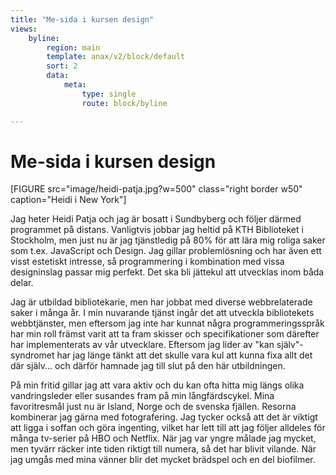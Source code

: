 ```yaml
---
title: "Me-sida i kursen design"
views:
    byline:
        region: main
        template: anax/v2/block/default
        sort: 2
        data:
            meta:
                type: single
                route: block/byline

---
```

Me-sida i kursen design
=========================

[FIGURE src="image/heidi-patja.jpg?w=500" class="right border w50" caption="Heidi i New York"]

Jag heter Heidi Patja och jag är bosatt i Sundbyberg och följer därmed programmet på distans. Vanligtvis jobbar jag heltid på KTH Biblioteket i Stockholm, men just nu är jag tjänstledig på 80% för att lära mig roliga saker som t.ex. JavaScript och Design. Jag gillar problemlösning och har även ett visst estetiskt intresse, så programmering i kombination med vissa designinslag passar mig perfekt. Det ska bli jättekul att utvecklas inom båda delar.

Jag är utbildad bibliotekarie, men har jobbat med diverse webbrelaterade saker i många år. I min nuvarande tjänst ingår det att utveckla bibliotekets webbtjänster, men eftersom jag inte har kunnat några programmeringsspråk har min roll främst varit att ta fram skisser och specifikationer som därefter har implementerats av vår utvecklare. Eftersom jag lider av "kan själv"-syndromet har jag länge tänkt att det skulle vara kul att kunna fixa allt det där själv... och därför hamnade jag till slut på den här utbildningen.

På min fritid gillar jag att vara aktiv och du kan ofta hitta mig längs olika vandringsleder eller susandes fram på min långfärdscykel. Mina favoritresmål just nu är Island, Norge och de svenska fjällen. Resorna kombinerar jag gärna med fotografering. Jag tycker också att det är viktigt att ligga i soffan och göra ingenting, vilket har lett till att jag följer alldeles för många tv-serier på HBO och Netflix. När jag var yngre målade jag mycket, men tyvärr räcker inte tiden riktigt till numera, så det har blivit vilande. När jag umgås med mina vänner blir det mycket brädspel och en del biofilmer.
